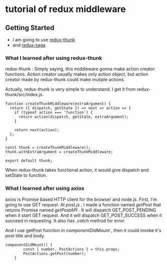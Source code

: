# tutorial of redux middleware

## Getting Started

- I am going to use [redux-thunk](https://github.com/gaearon/redux-thunk)
- and [redux-saga](https://github.com/redux-saga/redux-saga)

### What I learned after using redux-thunk

redux-thunk : Simply saying, this middleware gonna make action creator functions. Action creator usually makes only action object, but action creator made by redux-thunk could make mutiple actions.

Actually, redux-thunk is very simple to understand. I get it from redux-thunk/src/index.js.
```
function createThunkMiddleware(extraArgument) {
  return ({ dispatch, getState }) => next => action => {
    if (typeof action === 'function') {
      return action(dispatch, getState, extraArgument);
    }

    return next(action);
  };
}

const thunk = createThunkMiddleware();
thunk.withExtraArgument = createThunkMiddleware;

export default thunk;
```
When redux-thunk takes functional action, it would give dispatch and setState to function. 

### What I learned after using axios

axios is Promise based HTTP client for the browser and node.js. 
First, I'm going to use GET request. At *post.js* , I made a function named *getPost* that returns Promise named *getPostAPI* . It will dispatch GET_POST_PENDING when it start GET request. And it will dispatch GET_POST_SUCCESS when it succeed in requesting. It also has *.catch* method for error.

And I use getPost function in *componentDidMount* , then it could invoke it's post title and body.
```
componentDidMount() {
        const { number, PostActions } = this.props;
        PostActions.getPost(number);
    }
```





